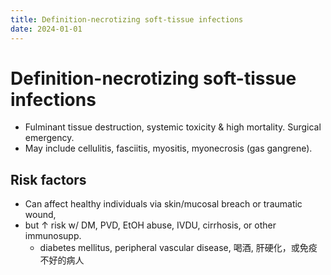 ```yaml
---
title: Definition-necrotizing soft-tissue infections
date: 2024-01-01
---
```

# Definition-necrotizing soft-tissue infections

* Fulminant tissue destruction, systemic toxicity & high mortality. Surgical emergency.
* May include cellulitis, fasciitis, myositis, myonecrosis (gas gangrene).
 
## Risk factors
* Can affect healthy individuals via skin/mucosal breach or traumatic wound, 
* but ↑ risk w/ DM, PVD, EtOH abuse, IVDU, cirrhosis, or other immunosupp.
	* diabetes mellitus, peripheral vascular disease, 喝酒, 肝硬化，或免疫不好的病人 
	
